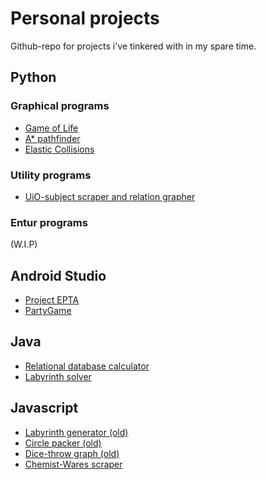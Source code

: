 
# Personal projects
Github-repo for projects i've tinkered with in my spare time.

## Python
### Graphical programs
* [Game of Life](Python/02-graphical/pygame/game%20of%20life/ver2)
* [A* pathfinder](Python/02-graphical/pygame/astar%20_%20maze)
* [Elastic Collisions](Python/02-graphical/pygame/elastic%20collisions)
### Utility programs
* [UiO-subject scraper and relation grapher](Python/05-webscraper)
### Entur programs
(W.I.P)

## Android Studio
* [Project EPTA](https://github.com/EricSvebakk/Project-EPTA)
* [PartyGame](https://github.com/EricSvebakk/PartyGame)

## Java
* [Relational database calculator](Java/BCNF)
* [Labyrinth solver](Java/Labyrinth%20solver)

## Javascript
* [Labyrinth generator (old)](Javascript/03-labyrinth)
* [Circle packer (old)](Javascript/02-sirkelpakking)
* [Dice-throw graph (old)](Javascript/01-terningkast)
* [Chemist-Wares scraper](Javascript/NodeJS/apotek-system)